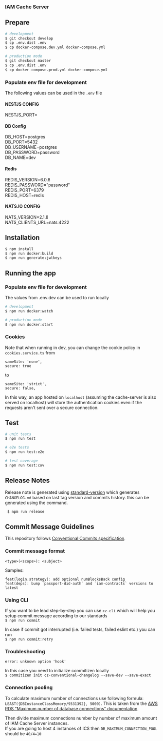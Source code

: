 ### IAM Cache Server

## Prepare

```bash
# development
$ git checkout develop
$ cp .env.dist .env
$ cp docker-compose.dev.yml docker-compose.yml
```

```bash
# production mode
$ git checkout master
$ cp .env.dist .env
$ cp docker-compose.prod.yml docker-compose.yml
```

### Populate env file for development

The following values can be used in the `.env` file

#### NESTJS CONFIG

NESTJS_PORT=

#### DB Config

DB_HOST=postgres\
DB_PORT=5432\
DB_USERNAME=postgres\
DB_PASSWORD=password\
DB_NAME=dev

#### Redis

REDIS_VERSION=6.0.8\
REDIS_PASSWORD="password"\
REDIS_PORT=6379\
REDIS_HOST=redis

#### NATS.IO CONFIG

NATS_VERSION=2.1.8\
NATS_CLIENTS_URL=nats:4222

## Installation

```bash
$ npm install
$ npm run docker:build
$ npm run generate:jwtkeys
```

## Running the app

### Populate env file for development

The values from .env.dev can be used to run locally

```bash
# development
$ npm run docker:watch

# production mode
$ npm run docker:start
```

### Cookies

Note that when running in dev, you can change the cookie policy in `cookies.service.ts` from

```
sameSite: 'none',
secure: true
```

to

```
sameSite: 'strict',
secure: false,
```

In this way, an app hosted on `localhost` (assuming the cache-server is also served on localhost) will store the authentication cookies even if the requests aren't sent over a secure connection.

## Test

```bash
# unit tests
$ npm run test

# e2e tests
$ npm run test:e2e

# test coverage
$ npm run test:cov
```

## Release Notes

Release note is generated using [standard-version](https://www.npmjs.com/package/standard-version) which generates `CHANGELOG.md` based on last tag version and commits history. this can be generated using the command.

```bash
 $ npm run release
```

## Commit Message Guidelines

This repository follows [Conventional Commits specification](https://www.conventionalcommits.org/en/v1.0.0/).

### Commit message format

`<type>(<scope>): <subject>`

Samples:

```
feat(login.strategy): add optional numBlocksBack config
feat(deps): bump `passport-did-auth` and `iam-contracts` versions to latest
```

### Using CLI

If you want to be lead step-by-step you can use `cz-cli` which will help you setup commit message according to our standards  
`$ npm run commit`

In case if commit got interrupted (i.e. failed tests, failed eslint etc.) you can run  
`$ npm run commit:retry`

### Troubleshooting

`error: unknown option 'hook'`

In this case you need to initialize commitizen locally  
`$ commitizen init cz-conventional-changelog --save-dev --save-exact`

### Connection pooling

To calculate maximum number of connections use following formula:  
`LEAST({DBInstanceClassMemory/9531392}, 5000)`. This is taken from the [AWS RDS "Maximum number of database connections" documentation](https://docs.aws.amazon.com/AmazonRDS/latest/UserGuide/CHAP_Limits.html).

Then divide maximum connections number by number of maximum amount of IAM Cache Server instances.  
If you are going to host 4 instances of ICS then `DB_MAXIMUM_CONNECTION_POOL` should be `40/4=10`
